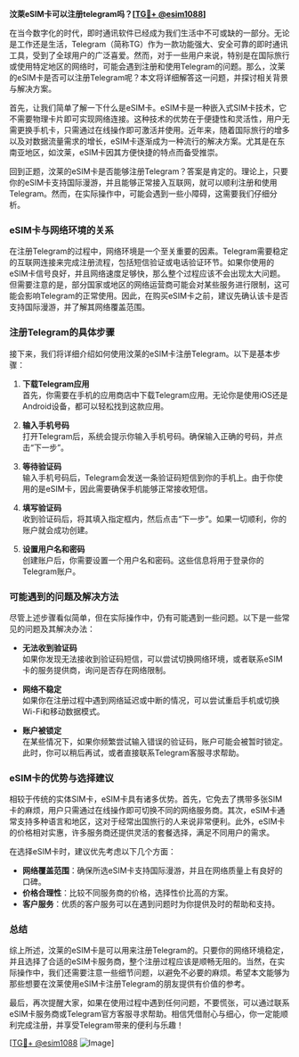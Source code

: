 **汶萊eSIM卡可以注册telegram吗？[[TG💪+ @esim1088](https://t.me/s/esim1088)]**

在当今数字化的时代，即时通讯软件已经成为我们生活中不可或缺的一部分。无论是工作还是生活，Telegram（简称TG）作为一款功能强大、安全可靠的即时通讯工具，受到了全球用户的广泛喜爱。然而，对于一些用户来说，特别是在国际旅行或使用特定地区的网络时，可能会遇到注册和使用Telegram的问题。那么，汶莱的eSIM卡是否可以注册Telegram呢？本文将详细解答这一问题，并探讨相关背景与解决方案。

首先，让我们简单了解一下什么是eSIM卡。eSIM卡是一种嵌入式SIM卡技术，它不需要物理卡片即可实现网络连接。这种技术的优势在于便捷性和灵活性，用户无需更换手机卡，只需通过在线操作即可激活并使用。近年来，随着国际旅行的增多以及对数据流量需求的增长，eSIM卡逐渐成为一种流行的解决方案。尤其是在东南亚地区，如汶莱，eSIM卡因其方便快捷的特点而备受推崇。

回到正题，汶莱的eSIM卡是否能够注册Telegram？答案是肯定的。理论上，只要你的eSIM卡支持国际漫游，并且能够正常接入互联网，就可以顺利注册和使用Telegram。然而，在实际操作中，可能会遇到一些小障碍，这需要我们仔细分析。

### eSIM卡与网络环境的关系

在注册Telegram的过程中，网络环境是一个至关重要的因素。Telegram需要稳定的互联网连接来完成注册流程，包括短信验证或电话验证环节。如果你使用的eSIM卡信号良好，并且网络速度足够快，那么整个过程应该不会出现太大问题。但需要注意的是，部分国家或地区的网络运营商可能会对某些服务进行限制，这可能会影响Telegram的正常使用。因此，在购买eSIM卡之前，建议先确认该卡是否支持国际漫游，并了解其网络覆盖范围。

### 注册Telegram的具体步骤

接下来，我们将详细介绍如何使用汶莱的eSIM卡注册Telegram。以下是基本步骤：

1. **下载Telegram应用**  
   首先，你需要在手机的应用商店中下载Telegram应用。无论你是使用iOS还是Android设备，都可以轻松找到这款应用。

2. **输入手机号码**  
   打开Telegram后，系统会提示你输入手机号码。确保输入正确的号码，并点击“下一步”。

3. **等待验证码**  
   输入手机号码后，Telegram会发送一条验证码短信到你的手机上。由于你使用的是eSIM卡，因此需要确保手机能够正常接收短信。

4. **填写验证码**  
   收到验证码后，将其填入指定框内，然后点击“下一步”。如果一切顺利，你的账户就会成功创建。

5. **设置用户名和密码**  
   创建账户后，你需要设置一个用户名和密码。这些信息将用于登录你的Telegram账户。

### 可能遇到的问题及解决方法

尽管上述步骤看似简单，但在实际操作中，仍有可能遇到一些问题。以下是一些常见的问题及其解决办法：

- **无法收到验证码**  
  如果你发现无法接收到验证码短信，可以尝试切换网络环境，或者联系eSIM卡的服务提供商，询问是否存在网络限制。

- **网络不稳定**  
  如果你在注册过程中遇到网络延迟或中断的情况，可以尝试重启手机或切换Wi-Fi和移动数据模式。

- **账户被锁定**  
  在某些情况下，如果你频繁尝试输入错误的验证码，账户可能会被暂时锁定。此时，你可以稍后再试，或者直接联系Telegram客服寻求帮助。

### eSIM卡的优势与选择建议

相较于传统的实体SIM卡，eSIM卡具有诸多优势。首先，它免去了携带多张SIM卡的麻烦，用户只需通过在线操作即可切换不同的网络服务商。其次，eSIM卡通常支持多种语言和地区，这对于经常出国旅行的人来说非常便利。此外，eSIM卡的价格相对实惠，许多服务商还提供灵活的套餐选择，满足不同用户的需求。

在选择eSIM卡时，建议优先考虑以下几个方面：  
- **网络覆盖范围**：确保所选eSIM卡支持国际漫游，并且在网络质量上有良好的口碑。  
- **价格合理性**：比较不同服务商的价格，选择性价比高的方案。  
- **客户服务**：优质的客户服务可以在遇到问题时为你提供及时的帮助和支持。

### 总结

综上所述，汶莱的eSIM卡是可以用来注册Telegram的。只要你的网络环境稳定，并且选择了合适的eSIM卡服务商，整个注册过程应该是顺畅无阻的。当然，在实际操作中，我们还需要注意一些细节问题，以避免不必要的麻烦。希望本文能够为那些想要在汶莱使用eSIM卡注册Telegram的朋友提供有价值的参考。

最后，再次提醒大家，如果在使用过程中遇到任何问题，不要慌张，可以通过联系eSIM卡服务商或Telegram官方客服寻求帮助。相信凭借耐心与细心，你一定能顺利完成注册，并享受Telegram带来的便利与乐趣！

[[TG💪+ @esim1088](https://t.me/s/esim1088) ![Image](https://i.postimg.cc/4NQfJmqS/Snipaste-2025-05-13-00-14-12.png)]